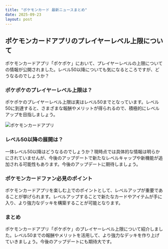 ```yaml
---
title: "ポケモンカード 最新ニュースまとめ"
date: 2025-09-23
layout: post
---
```


## ポケモンカードアプリのプレイヤーレベル上限について

ポケモンカードアプリ「ポケポケ」において、プレイヤーレベルの上限についての情報が公開されました。レベル50以降についても気になるところですが、どうなるのでしょうか？

### ポケポケのプレイヤーレベル上限は？

ポケポケのプレイヤーレベル上限は実はレベル50までとなっています。レベル50に到達すると、さまざまな報酬やメリットが得られるので、積極的にレベルアップを目指しましょう。

![ポケモンカードアプリ](https://example.com/image.jpg)

### レベル50以降の展開は？

一体レベル50以降はどうなるのでしょうか？現時点では具体的な情報は明らかにされていませんが、今後のアップデートで新たなレベルキャップや新機能が追加される可能性もあります。今後のアップデートに期待しましょう。

### ポケモンカードファン必見のポイント

ポケモンカードアプリを楽しむ上でのポイントとして、レベルアップが重要であることが挙げられます。レベルアップすることで新たなカードやアイテムが手に入り、より強力なデッキを構築することが可能となります。

### まとめ

ポケモンカードアプリ「ポケポケ」のプレイヤーレベル上限について紹介しました。レベル50までの報酬やメリットを活用して、より強力なデッキを作り上げていきましょう。今後のアップデートにも期待大です。
